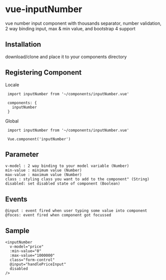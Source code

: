 # vue-inputNumber
vue number input component with thousands separator, number validation, 2 way binding input, max & min value, and bootstrap 4 support


## Installation
download/clone and place it to your components directory

## Registering Component

  Locale 
  
     import inputNumber from '~/components/inputNumber.vue'
   
     components: {
       inputNumber
     }

  Global
  
     import inputNumber from '~/components/inputNumber.vue'
     
     Vue.component('inputNumber')
     
     
 ## Parameter

    v-model : 2 way binding to your model variable (Number)
    min-value : minimum value (Number)
    max-value : maximum value (Number)
    class : styling class you want to add to the component" (String)
    disabled: set disabled state of component (Boolean)
  
  
 ## Events
 
    @input : event fired when user typing some value into component
    @foces: event fired when component got focussed
    
## Sample
    
    <inputNumber
      v-model="price"
      :min-value="0"
      :max-value="1000000"
      class="form-control"
      @input="handlePriceInput"
      disabled
    />
 
  
    
